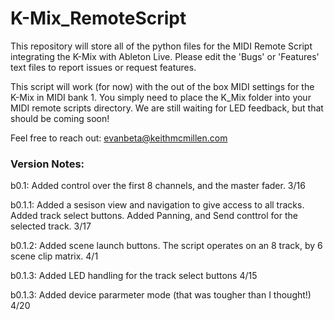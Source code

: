 # K-Mix_RemoteScript
This repository will store all of the python files for the MIDI Remote Script integrating the K-Mix with Ableton Live. Please edit the 'Bugs' or 'Features' text files to report issues or request features.  

This script will work (for now) with the out of the box MIDI settings for the K-Mix in MIDI bank 1. You simply need to place the K_Mix folder into your MIDI remote scripts directory. We are still waiting for LED feedback, but that should be coming soon!

Feel free to reach out: evanbeta@keithmcmillen.com

### Version Notes: 

b0.1: Added control over the first 8 channels, and the master fader. 3/16

b0.1.1: Added a sesison view and navigation to give access to all tracks. Added track select buttons. Added Panning, and Send conttrol for the selected track. 3/17

b0.1.2: Added scene launch buttons. The script operates on an 8 track, by 6 scene clip matrix. 4/1

b0.1.3: Added LED handling for the track select buttons 4/15

b0.1.3: Added device pararmeter mode (that was tougher than I thought!) 4/20
